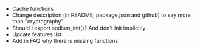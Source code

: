 -   Cache functions
-   Change description (in README, package.json and github) to say more than "cryptography"
-   Should I export sodium_init()? And don't init implicitly
-   Update features list
-   Add in FAQ why there is missing functions
